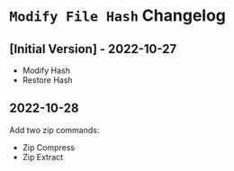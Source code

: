 # `Modify File Hash` Changelog

## [Initial Version] - 2022-10-27

- Modify Hash
- Restore Hash

## 2022-10-28

Add two zip commands:

- Zip Compress
- Zip Extract
